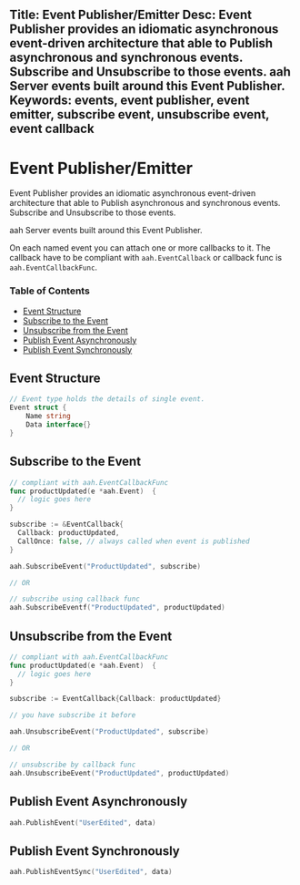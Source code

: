 Title: Event Publisher/Emitter
Desc: Event Publisher provides an idiomatic asynchronous event-driven architecture that able to Publish asynchronous and synchronous events. Subscribe and Unsubscribe to those events. aah Server events built around this Event Publisher.
Keywords: events, event publisher, event emitter, subscribe event, unsubscribe event, event callback
---
# Event Publisher/Emitter

Event Publisher provides an idiomatic asynchronous event-driven architecture that able to Publish asynchronous and synchronous events. Subscribe and Unsubscribe to those events.

aah Server events built around this Event Publisher.

On each named event you can attach one or more callbacks to it. The callback have to be compliant with `aah.EventCallback` or callback func is `aah.EventCallbackFunc`.

### Table of Contents

  * [Event Structure](#event-structure)
  * [Subscribe to the Event](#subscribe-to-the-event)
  * [Unsubscribe from the Event](#unsubscribe-from-the-event)
  * [Publish Event Asynchronously](#publish-event-asynchronously)
  * [Publish Event Synchronously](#publish-event-synchronously)


## Event Structure

```go
// Event type holds the details of single event.
Event struct {
	Name string
	Data interface{}
}
```

## Subscribe to the Event
```go
// compliant with aah.EventCallbackFunc
func productUpdated(e *aah.Event)  {
  // logic goes here
}

subscribe := &EventCallback{
  Callback: productUpdated,
  CallOnce: false, // always called when event is published
}

aah.SubscribeEvent("ProductUpdated", subscribe)

// OR

// subscribe using callback func
aah.SubscribeEventf("ProductUpdated", productUpdated)
```

## Unsubscribe from the Event
```go
// compliant with aah.EventCallbackFunc
func productUpdated(e *aah.Event)  {
  // logic goes here
}

subscribe := EventCallback{Callback: productUpdated}

// you have subscribe it before

aah.UnsubscribeEvent("ProductUpdated", subscribe)

// OR

// unsubscribe by callback func
aah.UnsubscribeEvent("ProductUpdated", productUpdated)
```

## Publish Event Asynchronously
```go
aah.PublishEvent("UserEdited", data)
```

## Publish Event Synchronously
```go
aah.PublishEventSync("UserEdited", data)
```
